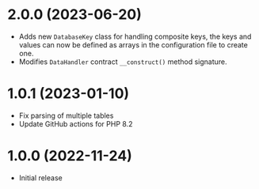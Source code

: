 # 2.0.0 (2023-06-20)

* Adds new `DatabaseKey` class for handling composite keys, the keys and values can now be defined as arrays in the configuration file to create one.
* Modifies `DataHandler` contract `__construct()` method signature.

# 1.0.1 (2023-01-10)

* Fix parsing of multiple tables
* Update GitHub actions for PHP 8.2

# 1.0.0 (2022-11-24)

* Initial release
